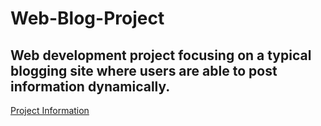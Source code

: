 # Web-Blog-Project
Web development project focusing on a typical blogging site where users are able to post information dynamically.
---
[Project Information](https://purelyfunctional.tv/guide/programming-projects-resume/)
